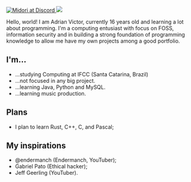 <div id="badges">
  <a href="discordapp.com/users/681643259764015116">
  <img src="https://img.shields.io/badge/Discord-black?logo=discord&logoColor=blue&style=flat-square" alt="Midori at Discord"/>
  </a>
  <img <img src="https://komarev.com/ghpvc/?username=adrianvic&style=flat-square&color=gray"/>
</div>

Hello, world!
I am Adrian Victor, currently 16 years old and learning a lot about programming. I'm a computing entusiast with focus on FOSS, information security and in building a strong foundation of programming knowledge to allow me have my own projects among a good portfolio.

## I'm...
- ...studying Computing at IFCC (Santa Catarina, Brazil)
- ...not focused in any big project.
- ...learning Java, Python and MySQL.
- ...learning music production.

## Plans
- I plan to learn Rust, C++, C, and Pascal;

## My inspirations
- @endermanch (Endermanch, YouTuber);
- Gabriel Pato (Ethical hacker);
- Jeff Geerling (YouTuber).